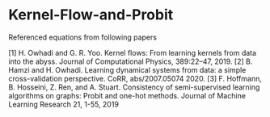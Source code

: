 # Kernel-Flow-and-Probit

Referenced equations from following papers

[1] H. Owhadi and G. R. Yoo. Kernel flows: From learning kernels from data into the abyss. Journal of Computational Physics, 389:22–47, 2019.
[2] B. Hamzi and H. Owhadi. Learning dynamical systems from data: a simple cross-validation perspective. CoRR, abs/2007.05074 2020.
[3] F. Hoffmann, B. Hosseini, Z. Ren, and A. Stuart. Consistency of semi-supervised learning algorithms on graphs: Probit and one-hot methods. Journal of Machine Learning Research 21, 1-55, 2019

